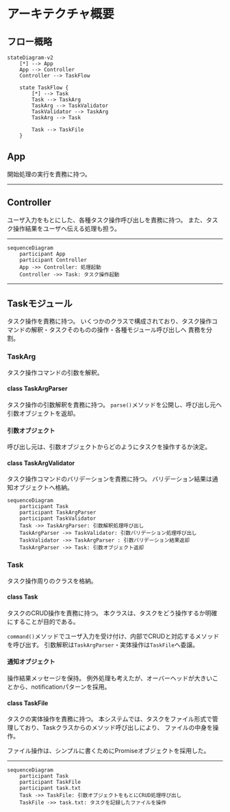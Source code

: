 # アーキテクチャ概要

## フロー概略

```{mermaid}
stateDiagram-v2
    [*] --> App
    App --> Controller
    Controller --> TaskFlow
  
    state TaskFlow {
        [*] --> Task
        Task --> TaskArg
        TaskArg --> TaskValidator
        TaskValidator --> TaskArg
        TaskArg --> Task
        
        Task --> TaskFile
    }
```

## App

開始処理の実行を責務に持つ。


---

## Controller

ユーザ入力をもとにした、各種タスク操作呼び出しを責務に持つ。
また、タスク操作結果をユーザへ伝える処理も担う。

---

```{mermaid}
sequenceDiagram
    participant App
    participant Controller
    App ->> Controller: 処理起動
    Controller ->> Task: タスク操作起動
```

---

## Taskモジュール

タスク操作を責務に持つ。
いくつかのクラスで構成されており、タスク操作コマンドの解釈・タスクそのものの操作・各種モジュール呼び出しへ
責務を分割。

### TaskArg

タスク操作コマンドの引数を解釈。

#### class TaskArgParser

タスク操作の引数解釈を責務に持つ。
`parse()`メソッドを公開し、呼び出し元へ引数オブジェクトを返却。

#### 引数オブジェクト

呼び出し元は、引数オブジェクトからどのようにタスクを操作するか決定。

#### class TaskArgValidator

タスク操作コマンドのバリデーションを責務に持つ。
バリデーション結果は通知オブジェクトへ格納。


```{mermaid}
sequenceDiagram
    participant Task
    participant TaskArgParser
    participant TaskValidator
    Task ->> TaskArgParser: 引数解釈処理呼び出し
    TaskArgParser ->> TaskValidator: 引数バリデーション処理呼び出し
    TaskValidator ->> TaskArgParser : 引数バリデーション結果返却
    TaskArgParser ->> Task: 引数オブジェクト返却
```


### Task

タスク操作周りのクラスを格納。

#### class Task

タスクのCRUD操作を責務に持つ。 本クラスは、タスクをどう操作するか明確にすることが目的である。

`command()`メソッドでユーザ入力を受け付け、内部でCRUDと対応するメソッドを呼び出す。
引数解釈は`TaskArgParser`・実体操作は`TaskFile`へ委譲。

#### 通知オブジェクト

操作結果メッセージを保持。
例外処理も考えたが、オーバーヘッドが大きいことから、notificationパターンを採用。

#### class TaskFile

タスクの実体操作を責務に持つ。
本システムでは、タスクをファイル形式で管理しており、Taskクラスからのメソッド呼び出しにより、
ファイルの中身を操作。

ファイル操作は、シンプルに書くためにPromiseオブジェクトを採用した。

---

```{mermaid}
sequenceDiagram
    participant Task
    participant TaskFile
    participant task.txt
    Task ->> TaskFile: 引数オブジェクトをもとにCRUD処理呼び出し
    TaskFile ->> task.txt: タスクを記録したファイルを操作
```
